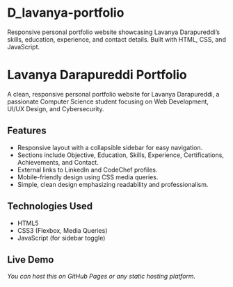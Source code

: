# D_lavanya-portfolio
Responsive personal portfolio website showcasing Lavanya Darapureddi’s skills, education, experience, and contact details. Built with HTML, CSS, and JavaScript.
# Lavanya Darapureddi Portfolio

A clean, responsive personal portfolio website for Lavanya Darapureddi, a passionate Computer Science student focusing on Web Development, UI/UX Design, and Cybersecurity.

## Features

- Responsive layout with a collapsible sidebar for easy navigation.
- Sections include Objective, Education, Skills, Experience, Certifications, Achievements, and Contact.
- External links to LinkedIn and CodeChef profiles.
- Mobile-friendly design using CSS media queries.
- Simple, clean design emphasizing readability and professionalism.

## Technologies Used

- HTML5
- CSS3 (Flexbox, Media Queries)
- JavaScript (for sidebar toggle)

## Live Demo

*You can host this on GitHub Pages or any static hosting platform.*
